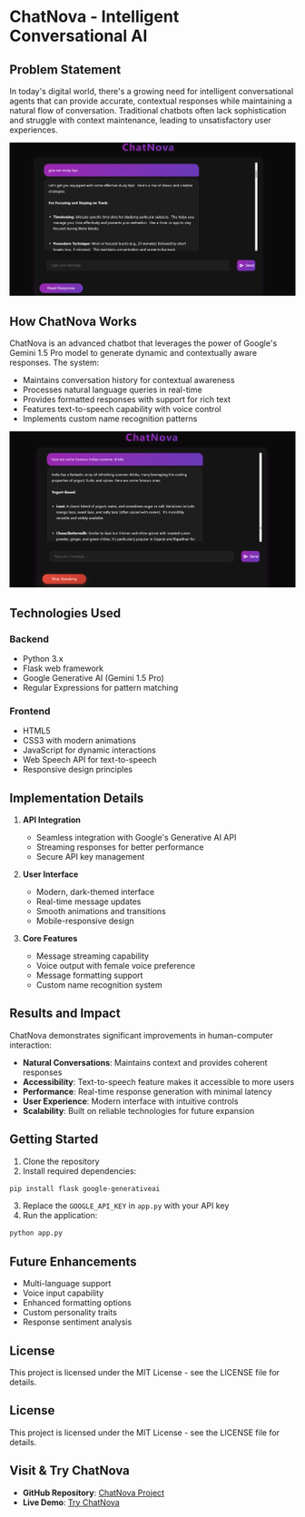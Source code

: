 # ChatNova - Intelligent Conversational AI

## Problem Statement
In today's digital world, there's a growing need for intelligent conversational agents that can provide accurate, contextual responses while maintaining a natural flow of conversation. Traditional chatbots often lack sophistication and struggle with context maintenance, leading to unsatisfactory user experiences.

![ChatNova Interface](Screenshots/Screenshot%202025-03-30%20192237.png)

## How ChatNova Works
ChatNova is an advanced chatbot that leverages the power of Google's Gemini 1.5 Pro model to generate dynamic and contextually aware responses. The system:

- Maintains conversation history for contextual awareness
- Processes natural language queries in real-time
- Provides formatted responses with support for rich text
- Features text-to-speech capability with voice control
- Implements custom name recognition patterns


![ChatNova Interface](Screenshots/Screenshot%202025-03-30%20192657.png)

## Technologies Used
### Backend
- Python 3.x
- Flask web framework
- Google Generative AI (Gemini 1.5 Pro)
- Regular Expressions for pattern matching

### Frontend
- HTML5
- CSS3 with modern animations
- JavaScript for dynamic interactions
- Web Speech API for text-to-speech
- Responsive design principles

## Implementation Details
1. **API Integration**
   - Seamless integration with Google's Generative AI API
   - Streaming responses for better performance
   - Secure API key management

2. **User Interface**
   - Modern, dark-themed interface
   - Real-time message updates
   - Smooth animations and transitions
   - Mobile-responsive design

3. **Core Features**
   - Message streaming capability
   - Voice output with female voice preference
   - Message formatting support
   - Custom name recognition system

## Results and Impact
ChatNova demonstrates significant improvements in human-computer interaction:

- **Natural Conversations**: Maintains context and provides coherent responses
- **Accessibility**: Text-to-speech feature makes it accessible to more users
- **Performance**: Real-time response generation with minimal latency
- **User Experience**: Modern interface with intuitive controls
- **Scalability**: Built on reliable technologies for future expansion

## Getting Started
1. Clone the repository
2. Install required dependencies:
```bash
pip install flask google-generativeai
```
3. Replace the `GOOGLE_API_KEY` in `app.py` with your API key
4. Run the application:
```bash
python app.py
```

## Future Enhancements
- Multi-language support
- Voice input capability
- Enhanced formatting options
- Custom personality traits
- Response sentiment analysis

## License
This project is licensed under the MIT License - see the LICENSE file for details.

## License
This project is licensed under the MIT License - see the LICENSE file for details.

## Visit & Try ChatNova
- **GitHub Repository**: [ChatNova Project](https://github.com/Ayush-Acharya01/Chat-Nova)
- **Live Demo**: [Try ChatNova](https://ayush-acharya01.github.io/Chat-Nova/)
